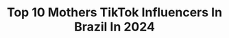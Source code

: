 ---
title: Top 10 Mothers TikTok Influencers In Brazil In 2024
description: >-
  Find top mothers TikTok influencers in Brazil in 2024. Most popular hashtags: #fyp #foryou #fy #anime.
platform: TikTok
hits: 33
text_top: Identify the top-rated TikTok accounts on inBeat.
text_bottom: Our database has 33 TikTok influencers like this in Brazil for you to contact.
profiles:
  - username: "lorenaescriche"
    fullname: >-
      Lorena Escriche
    bio: >-
      Mother 👩‍👧 firefighter 🚒, traveler ✈️
    location: "Brazil"
    followers: 36700
    engagement: 468
    commentsToLikes: 0.009380
    id: ckb9u6y4bsnnk0j233pstjhb4
    verified: false
    hashtags: "#viagem, #tiktokbrasil, #tiktokviagem, #maternidade"
  - username: "lucasbrandao__"
    fullname: >-
      Lucas Brandão
    bio: >-
      quarantining...
    location: "Brazil"
    followers: 28400
    engagement: 1229
    commentsToLikes: 0.021452
    id: ckb12a14cqj580j23m9x2ub7w
    verified: false
    hashtags: "#fyp, #love, #tiktok, #challenge"
  - username: "naiumigoldoni"
    fullname: >-
      naiumigoldoni
    bio: >-
      Atriz. Criadora de Conteúdo. Mãe. Super Mulher! 🤩😋 Insta: @naiumigoldoni
    location: "Brazil"
    followers: 909200
    engagement: 1374
    commentsToLikes: 0.007298
    id: ck8qgbxze08oz0j78wmc3t1i0
    verified: true
    hashtags: "#fy, #mother, #babygirl, #mom"
  - username: "pleaseyume"
    fullname: >-
      @PleaseYume
    bio: >-
      🌸Yume, 17y🌸 ig: PleaseYume 💫Na média com tudo💫 #Superbusksg
    location: "Brazil"
    followers: 3311
    engagement: 2067
    commentsToLikes: 0.092772
    id: ckc91i8fvrics0j23c543xd0g
    verified: false
    hashtags: "#superbuskgs, #otome, #pinkhair, #kawaiigotic"
  - username: "offsuna_"
    fullname: >-
      me chame de Yuri
    bio: >-
      ⺀He/She 🏳‍🌈 [L]GBT minha playlist 👇🏻
    location: "Brazil"
    followers: 41000
    engagement: 2283
    commentsToLikes: 0.050104
    id: cka9l09w61cm30i78w0japfnk
    verified: false
    hashtags: "#haikyuu, #tsuyu, #bakugou, #bnha"
  - username: "ispeixe"
    fullname: >-
      Kiv
    bio: >-
      eu desenho coisas ele/dele he/him (Trans) 🏳️‍🌈🇧🇷 ⚫
    location: "Brazil"
    followers: 87500
    engagement: 2421
    commentsToLikes: 0.030697
    id: ck9aclki3thba0j78mlbbus2q
    verified: false
    hashtags: "#draw, #problems, #dueto, #art"
  - username: "taets_"
    fullname: >-
      Gih
    bio: >-
      ꒦꒷꒦꒷꒦꒷꒦꒷꒦ •she/her• :)
    location: "Brazil"
    followers: 20100
    engagement: 2444
    commentsToLikes: 0.093448
    id: ck9erglaw1mxo0j784ax6psrr
    verified: false
    hashtags: "#viral, #fyp, #foryoupage, #fy"
  - username: "yasminschesling"
    fullname: >-
      Yasmin Schesling
    bio: >-
      Bailarina e etc Insta: yasminschesling
    location: "Brazil"
    followers: 116500
    engagement: 1991
    commentsToLikes: 0.097463
    id: ck9uxz2jk25nn0j78fq9x597n
    verified: false
    hashtags: "#bailarina, #fy, #balletdancer, #dan"
  - username: "kira_tokyo"
    fullname: >-
      LANA
    bio: >-
      LANA//18yo Ela/dela Otaku/weeb SASAGEYO🛐 ᴄᴇᴏ ᴇᴍ ᴄᴀɪʀ ᴇᴍ ɢᴇɴᴊᴜᴛsᴜ
    location: "Brazil"
    followers: 11600
    engagement: 3059
    commentsToLikes: 0.072280
    id: ck9a64ck81jvs0j788wxp2n7m
    verified: false
    hashtags: "#weebgirls, #dabi, #gomenasai, #bokunoheroacademia"
  - username: "yasminartdrawing"
    fullname: >-
      Yasmin  
    bio: >-
      17y // Girl// Artist 🦄✍️ YasminArtDrawing@fanfluencer.com
    location: "Brazil"
    followers: 13600000
    engagement: 1577
    commentsToLikes: 0.028221
    id: ck7zofq30jmmd0j78srz0lun4
    verified: true
    hashtags: "#art, #bff, #painting, #drawing"
---